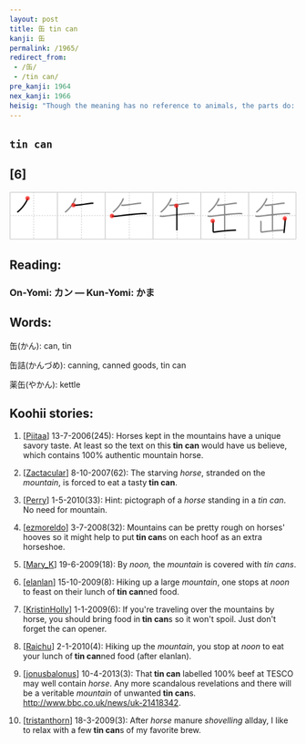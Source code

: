 ```yaml
---
layout: post
title: 缶 tin can
kanji: 缶
permalink: /1965/
redirect_from:
 - /缶/
 - /tin can/
pre_kanji: 1964
nex_kanji: 1966
heisig: "Though the meaning has no reference to animals, the parts do: <i>horse</i> with a <i>mountain</i> underneath."
---
```


## `tin can`

## [6]

<div class="stroke"><img src="../images/E7BCB6.png" /></div>

## Reading:

### On-Yomi: カン &mdash; Kun-Yomi: かま

## Words:

缶(かん): can, tin

缶詰(かんづめ): canning, canned goods, tin can

薬缶(やかん): kettle

## Koohii stories:

1) [<a href="http://kanji.koohii.com/profile/Piitaa">Piitaa</a>] 13-7-2006(245): Horses kept in the mountains have a unique savory taste. At least so the text on this<strong> tin can</strong> would have us believe, which contains 100% authentic mountain horse. 

2) [<a href="http://kanji.koohii.com/profile/Zactacular">Zactacular</a>] 8-10-2007(62): The starving <em>horse</em>, stranded on the <em>mountain</em>, is forced to eat a tasty<strong> tin can</strong>. 

3) [<a href="http://kanji.koohii.com/profile/Perry">Perry</a>] 1-5-2010(33): Hint: pictograph of a <em>horse</em> standing in a <em>tin can</em>. No need for mountain. 

4) [<a href="http://kanji.koohii.com/profile/ezmoreldo">ezmoreldo</a>] 3-7-2008(32): Mountains can be pretty rough on horses&#039; hooves so it might help to put<strong> tin can</strong>s on each hoof as an extra horseshoe. 

5) [<a href="http://kanji.koohii.com/profile/Mary_K">Mary_K</a>] 19-6-2009(18): By <em>noon,</em> the <em>mountain</em> is covered with <em>tin cans</em>. 

6) [<a href="http://kanji.koohii.com/profile/elanlan">elanlan</a>] 15-10-2009(8): Hiking up a large <em>mountain</em>, one stops at <em>noon</em> to feast on their lunch of<strong> tin can</strong>ned food. 

7) [<a href="http://kanji.koohii.com/profile/KristinHolly">KristinHolly</a>] 1-1-2009(6): If you&#039;re traveling over the mountains by horse, you should bring food in<strong> tin can</strong>s so it won&#039;t spoil. Just don&#039;t forget the can opener. 

8) [<a href="http://kanji.koohii.com/profile/Raichu">Raichu</a>] 2-1-2010(4): Hiking up the <em>mountain</em>, you stop at <em>noon</em> to eat your lunch of<strong> tin can</strong>ned food (after elanlan). 

9) [<a href="http://kanji.koohii.com/profile/jonusbalonus">jonusbalonus</a>] 10-4-2013(3): That<strong> tin can</strong> labelled 100% beef at TESCO may well contain <em>horse</em>. Any more scandalous revelations and there will be a veritable <em>mountain</em> of unwanted<strong> tin can</strong>s. <a href="http://www.bbc.co.uk/news/uk-21418342">http://www.bbc.co.uk/news/uk-21418342</a>. 

10) [<a href="http://kanji.koohii.com/profile/tristanthorn">tristanthorn</a>] 18-3-2009(3): After <em>horse</em> manure <em>shovelling</em> allday, I like to relax with a few<strong> tin can</strong>s of my favorite brew. 
